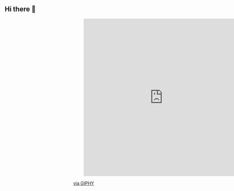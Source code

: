 ## Hi there 👋
<div id="header" align="center">
 <div style="width:100%;height:0;padding-bottom:100%;position:relative;">
   <iframe src="https://giphy.com/embed/VerV92BfJIgkWpOBFJ" width="100%" height="100%" style="position:absolute" frameBorder="0" class="giphy-embed" allowFullScreen></iframe>
 </div>
  <p>
    <a href="https://giphy.com/gifs/metgconstruction-VerV92BfJIgkWpOBFJ">via GIPHY</a></p>
</div>
<!--
**GennadiiPaninov/GennadiiPaninov** is a ✨ _special_ ✨ repository because its `README.md` (this file) appears on your GitHub profile.

Here are some ideas to get you started:

- 🔭 I’m currently working on ...
- 🌱 I’m currently learning ...
- 👯 I’m looking to collaborate on ...
- 🤔 I’m looking for help with ...
- 💬 Ask me about ...
- 📫 How to reach me: ...
- 😄 Pronouns: ...
- ⚡ Fun fact: ...
-->
